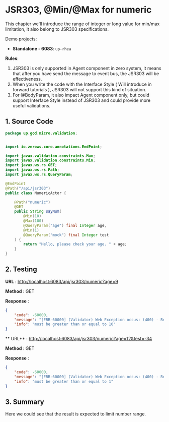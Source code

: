 # JSR303, @Min/@Max for numeric

This chapter we'll introduce the range of integer or long value for min/max limitation, it also belong to JSR303
specifications.

Demo projects:

* **Standalone - 6083**: `up-rhea`

**Rules**:

1. JSR303 is only supported in Agent component in zero system, it means that after you have send the message to event
   bus, the JSR303 will be effectiveness.
2. When you write the code with the Interface Style \( Will introduce in forward tutorials \), JSR303 will not support
   this kind of situation.
3. For @BodyParam, it also impact Agent component only, but could support Interface Style instead of JSR303 and could
   provide more useful validations.

## 1. Source Code

```java
package up.god.micro.validation;


import io.zerows.core.annotations.EndPoint;

import javax.validation.constraints.Max;
import javax.validation.constraints.Min;
import javax.ws.rs.GET;
import javax.ws.rs.Path;
import javax.ws.rs.QueryParam;

@EndPoint
@Path("/api/jsr303")
public class NumericActor {

    @Path("numeric")
    @GET
    public String sayNum(
        @Min(10)
        @Max(100)
        @QueryParam("age") final Integer age,
        @Min(1)
        @QueryParam("mock") final Integer test
    ) {
        return "Hello, please check your age. " + age;
    }
}
```

## 2. Testing

**URL** : [http://localhost:6083/api/jsr303/numeric?age=9](http://localhost:6083/api/jsr303/numeric?age=9)

**Method** : GET

**Response** :

```json
{
    "code": -60000,
    "message": "[ERR-60000] (Validator) Web Exception occus: (400) - Request validation handler, class = class up.god.micro.validation.NumericActor, method = public java.lang.String up.god.micro.validation.NumericActor.sayNum(java.lang.Integer,java.lang.Integer), message = must be greater than or equal to 10.",
    "info": "must be greater than or equal to 10"
}
```

**
URL** : [http://localhost:6083/api/jsr303/numeric?age=12&test=-34](http://localhost:6083/api/jsr303/numeric?age=12&test=-34)

**Method** : GET

**Response** :

```json
{
    "code": -60000,
    "message": "[ERR-60000] (Validator) Web Exception occus: (400) - Request validation handler, class = class up.god.micro.validation.NumericActor, method = public java.lang.String up.god.micro.validation.NumericActor.sayNum(java.lang.Integer,java.lang.Integer), message = must be greater than or equal to 1.",
    "info": "must be greater than or equal to 1"
}
```

## 3. Summary

Here we could see that the result is expected to limit number range.

